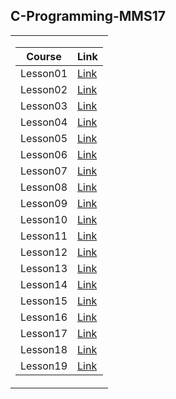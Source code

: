 <h2> C-Programming-MMS17 </h2>

<table>
<tr>
<td>

| **Course**                                                            | **Link**                                                   |
| --------------------------------------------------------------------- | ---------------------------------------------------------- |
| <a > Lesson01 </a>                         |<a href="https://github.com/Argatski/C-Programming-MMS17/tree/main/Lesson01-W1D1"> Link</a> |
| <a > Lesson02 </a>                         |<a href="https://github.com/Argatski/C-Programming-MMS17/tree/main/Lesson02-W1D2"> Link</a> |
| <a > Lesson03 </a>                         |<a href="https://github.com/Argatski/C-Programming-MMS17/tree/main/Lesson03-W1D3"> Link</a> |
| <a > Lesson04 </a>                         |<a href="https://github.com/Argatski/C-Programming-MMS17/tree/main/Lesson04-W1D4D5"> Link</a> |
| <a > Lesson05</a>                          |<a href="https://github.com/Argatski/C-Programming-MMS17/tree/main/Lesson05-W2D1"> Link</a>|
| <a > Lesson06 </a>                         |<a href="https://github.com/Argatski/C-Programming-MMS17/tree/main/Lesson06-W2D2"> Link</a> |
| <a > Lesson07 </a>                         |<a href="https://github.com/Argatski/C-Programming-MMS17/tree/main/Lesson07-W2D3"> Link</a> |
| <a > Lesson08 </a>                         |<a href="https://github.com/Argatski/C-Programming-MMS17/tree/main/Lesson08-W2D4"> Link</a> |
| <a > Lesson09 </a>                         |<a href="https://github.com/Argatski/C-Programming-MMS17/tree/main/Lesson09-W2D5"> Link</a> |
| <a > Lesson10 </a>                         |<a href="https://github.com/Argatski/C-Programming-MMS17/tree/main/Lesson10-W3D1"> Link</a> |
| <a > Lesson11 </a>                         |<a href="https://github.com/Argatski/C-Programming-MMS17/tree/main/Lesson11-W3D2"> Link</a> |
| <a > Lesson12 </a>                         |<a href="https://github.com/Argatski/C-Programming-MMS17/tree/main/Lesson12-W3D3"> Link</a> |
| <a > Lesson13 </a>                         |<a href="https://github.com/Argatski/C-Programming-MMS17/tree/main/Lesson13-W3D4"> Link</a> |
| <a > Lesson14 </a>                         |<a href="https://github.com/Argatski/C-Programming-MMS17/tree/main/Lesson14-W3D5"> Link</a> |
| <a > Lesson15 </a>                         |<a href="https://github.com/Argatski/C-Programming-MMS17/tree/main/Lesson15-W4D1D2"> Link</a> |
| <a > Lesson16 </a>                         |<a href="https://github.com/Argatski/C-Programming-MMS17/tree/main/Lesson16-W4D3"> Link</a> |
| <a > Lesson17 </a>                         |<a href="https://github.com/Argatski/C-Programming-MMS17/tree/main/Lesson17-W4D4"> Link</a> |
| <a > Lesson18 </a>                         |<a href="https://github.com/Argatski/C-Programming-MMS17/tree/main/Lesson18-W5D1"> Link</a> |
| <a > Lesson19 </a>                         |<a href="https://github.com/Argatski/C-Programming-MMS17/tree/main/Lesson19-W5D2"> Link</a> |
</td>





